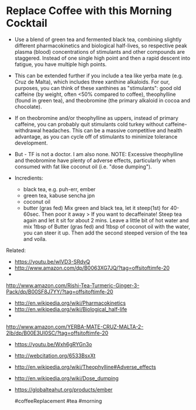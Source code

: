 # Replace Coffee with this Morning Cocktail

- Use a blend of green tea and fermented black tea, combining slightly
  different pharmacokinetics and biological half-lives, so respective
  peak plasma (blood) concentrations of stimulants and other compounds
  are staggered. Instead of one single high point and then a rapid
  descent into fatigue, you have multiple high points.

- This can be extended further if you include a tea like yerba mate
  (e.g. Cruz de Malta), which includes three xanthine alkaloids. For
  our, purposes, you can think of these xanthines as "stimulants": good
  old caffeine (by weight, often <50% compared to coffee), theophylline
  (found in green tea), and theobromine (the primary alkaloid in cocoa
  and chocolate). 

- If on theobromine and/or theophylline as uppers, instead of primary
  caffeine, you can probably quit stimulants cold turkey without
  caffeine-withdrawal headaches. This can be a massive competitive and
  health advantage, as you can cycle off of stimulants to minimize
  tolerance development.

- But - TF is not a doctor. I am also none. NOTE: Excessive theophylline
  and theobromine have plenty of adverse effects, particularly when
  consumed with fat like coconut oil (i.e. "dose dumping"). 

- Incredients:
  - black tea, e.g. puh-err, ember
  - green tea, kabuse sencha jpn
  - coconut oil 
  - butter (gras fed)
  Mix green and black tea, let it steep(1st) for 40-60sec. Then poor it
  away > If you want to decaffeinate!
  Steep tea again and let it sit for about 2 mins.
  Leave a little bit of hot water and mix 1tbsp of Butter (gras fed) and
  1tbsp of coconot oil with the water, you can steer it up. Then add the
  second steeped version of the tea and voila.

Related: 
 - https://youtu.be/wIVD3-SRdvQ
 - http://www.amazon.com/dp/B0063XG7JQ/?tag=offsitoftimfe-20
 -
 http://www.amazon.com/Rishi-Tea-Turmeric-Ginger-3-Pack/dp/B00SF8J7YY/?tag=offsitoftimfe-20
 - http://en.wikipedia.org/wiki/Pharmacokinetics
 - http://en.wikipedia.org/wiki/Biological_half-life
 -
 http://www.amazon.com/YERBA-MATE-CRUZ-MALTA-2-2lb/dp/B00E3UI0SC/?tag=offsitoftimfe-20
 - https://youtu.be/Wxh6gRYGn3o
 - http://webcitation.org/6533BsxXt
 - http://en.wikipedia.org/wiki/Theophylline#Adverse_effects
 - http://en.wikipedia.org/wiki/Dose_dumping
 - https://globalteahut.org/products/ember

      #coffeeReplacement #tea #morning 
